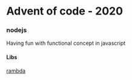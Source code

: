 # Advent of code - 2020

### nodejs
Having fun with functional concept in javascript

#### Libs

[rambda](https://selfrefactor.github.io/rambda/#/)
